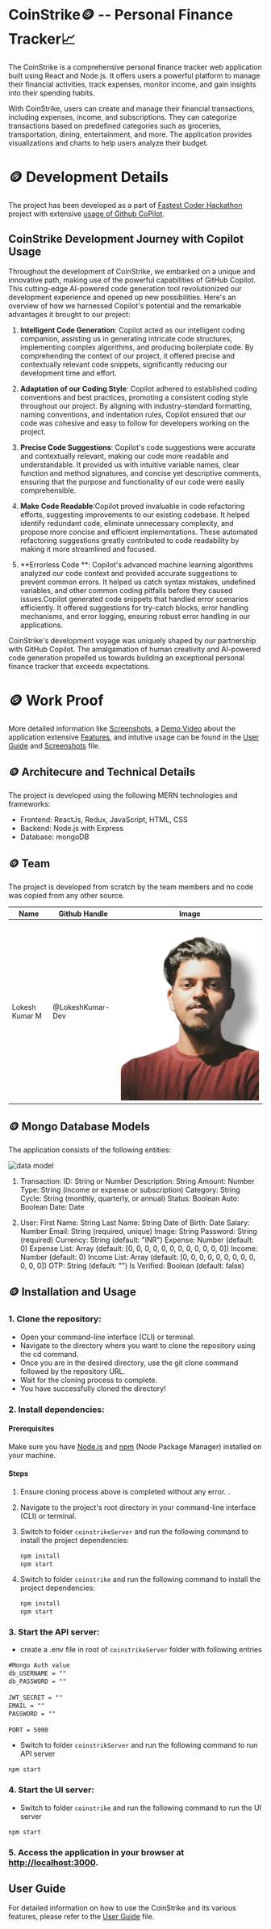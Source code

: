# CoinStrike🪙 -- Personal Finance Tracker📈

The CoinStrike is a comprehensive personal finance tracker web application built using React and Node.js. It offers users a powerful platform to manage their financial activities, track expenses, monitor income, and gain insights into their spending habits.

With CoinStrike, users can create and manage their financial transactions, including expenses, income, and subscriptions. They can categorize transactions based on predefined categories such as groceries, transportation, dining, entertainment, and more. The application provides visualizations and charts to help users analyze their budget.

# 🪙 Development Details

The project has been developed as a part of [Fastest Coder Hackathon](https://www.fastestcoderfirst.com/) project with extensive [usage of Github CoPilot](#github-copilot-usage). 

## CoinStrike Development Journey with Copilot Usage

Throughout the development of CoinStrike, we embarked on a unique and innovative path, making use of the powerful capabilities of GitHub Copilot. This cutting-edge AI-powered code generation tool revolutionized our development experience and opened up new possibilities. Here's an overview of how we harnessed Copilot's potential and the remarkable advantages it brought to our project:

1. **Intelligent Code Generation**: Copilot acted as our intelligent coding companion, assisting us in generating intricate code structures, implementing complex algorithms, and producing boilerplate code. By comprehending the context of our project, it offered precise and contextually relevant code snippets, significantly reducing our development time and effort.

2. **Adaptation of our Coding Style**: Copilot adhered to established coding conventions and best practices, promoting a consistent coding style throughout our project. By aligning with industry-standard formatting, naming conventions, and indentation rules, Copilot ensured that our code was cohesive and easy to follow for developers working on the project.

3. **Precise Code Suggestions**: Copilot's code suggestions were accurate and contextually relevant, making our code more readable and understandable. It provided us with intuitive variable names, clear function and method signatures, and concise yet descriptive comments, ensuring that the purpose and functionality of our code were easily comprehensible.

4. **Make Code Readable**:Copilot proved invaluable in code refactoring efforts, suggesting improvements to our existing codebase. It helped identify redundant code, eliminate unnecessary complexity, and propose more concise and efficient implementations. These automated refactoring suggestions greatly contributed to code readability by making it more streamlined and focused.

5. **Errorless Code **: Copilot's advanced machine learning algorithms analyzed our code context and provided accurate suggestions to prevent common errors. It helped us catch syntax mistakes, undefined variables, and other common coding pitfalls before they caused issues.Copilot generated code snippets that handled error scenarios efficiently. It offered suggestions for try-catch blocks, error handling mechanisms, and error logging, ensuring robust error handling in our applications.

CoinStrike's development voyage was uniquely shaped by our partnership with GitHub Copilot. The amalgamation of human creativity and AI-powered code generation propelled us towards building an exceptional personal finance tracker that exceeds expectations.

# 🪙 Work Proof

More detailed information like [Screenshots](./screenshots.md), a [Demo Video](./media/hackathon_video.webm)  about the application extensive [Features](./userguide.md#features), and intutive usage can be found in the [User Guide](./userguide.md) and [Screenshots](./screenshots.md) file.

## 🪙 Architecure and Technical Details

The project is developed using the following MERN technologies and frameworks:

- Frontend: ReactJs, Redux, JavaScript, HTML, CSS
- Backend: Node.js with Express
- Database: mongoDB

## 🪙 Team
The project is developed from scratch by the team members and no code was copied from any other source. 

| Name | Github Handle | Image |
| --- | --- | --- |
| Lokesh Kumar M | @LokeshKumar-Dev  | ![Loki](./media/loki.jpeg) |

## 🪙 Mongo Database Models

The application consists of the following entities:

![data model](./media/data-model.png)

1. Transaction:
    ID: String or Number
    Description: String
    Amount: Number
    Type: String (income or expense or subscription)
    Category: String
    Cycle: String (monthly, quarterly, or annual)
    Status: Boolean
    Auto: Boolean
    Date: Date

2. User:
    First Name: String
    Last Name: String
    Date of Birth: Date
    Salary: Number
    Email: String (required, unique)
    Image: String
    Password: String (required)
    Currency: String (default: "INR")
    Expense: Number (default: 0)
    Expense List: Array (default: [0, 0, 0, 0, 0, 0, 0, 0, 0, 0, 0, 0])
    Income: Number (default: 0)
    Income List: Array (default: [0, 0, 0, 0, 0, 0, 0, 0, 0, 0, 0, 0])
    OTP: String (default: "")
    Is Verified: Boolean (default: false)

## 🪙 Installation and Usage

### 1. Clone the repository:
   - Open your command-line interface (CLI) or terminal.
   - Navigate to the directory where you want to clone the repository using the cd command.
   - Once you are in the desired directory, use the git clone command followed by the repository URL.
   - Wait for the cloning process to complete.
   - You have successfully cloned the directory!

### 2. Install dependencies:

#### Prerequisites
Make sure you have [Node.js](https://nodejs.org) and [npm](https://www.npmjs.com) (Node Package Manager) installed on your machine.

#### Steps

1. Ensure cloning process above is completed without any error. .

2. Navigate to the project's root directory in your command-line interface (CLI) or terminal.

4. Switch to folder `coinstrikeServer` and run the following command to install the project dependencies:
   ```shell
   npm install
   npm start
   ```
5. Switch to folder `coinstrike` and run the following command to install the project dependencies:
   ```shell
   npm install
   npm start
   ```

### 3. Start the API server:
- create a .env file in root of `coinstrikeServer` folder with following entries
```shell
#Mongo Auth value
db_USERNAME = ""
db_PASSWORD = ""

JWT_SECRET = ""
EMAIL = ""
PASSWORD = ""

PORT = 5000
```
- Switch to folder `coinstrikServer` and run the following command to run API server
```shell
npm start
```

### 4. Start the UI server:
- Switch to folder `coinstrike` and run the following command to run the UI server
```shell
npm start
```


### 5. Access the application in your browser at [http://localhost:3000](http://localhost:3000).


## User Guide
For detailed information on how to use the CoinStrike and its various features, please refer to the [User Guide](./userguide.md) file.